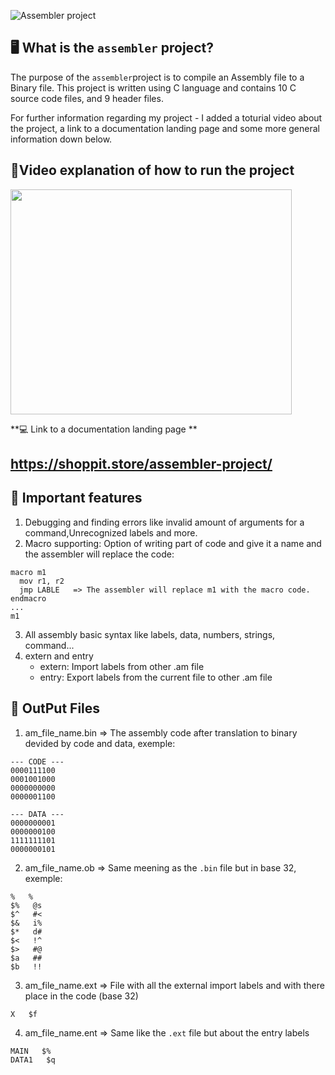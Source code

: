 ![Assembler project](https://user-images.githubusercontent.com/102487763/186521866-78914c94-1289-4dad-b196-caaa40f01815.png)


**🖥️ What is the `assembler` project?**
---

The purpose of the `assembler`project is to compile an Assembly file to a Binary file. This project is written using C language and contains 
10 C source code files, and 9 header files. 

For further information regarding my project - I added a toturial video about the project, a link to a documentation landing page and some more general information down below. 


**🔸Video explanation of how to run the project**
---
<a  href="https://www.youtube.com/watch?v=sKKPmYWuc_Y"><img src="http://easytutorials.net/wp-content/uploads/2022/01/video-tutorial-image.jpg" data-canonical-src="https://gyazo.com/eb5c5741b6a9a16c692170a41a49c858.png" width="450" height="360" /></a>        

**💻 Link to a documentation landing page **

https://shoppit.store/assembler-project/
---


**📝 Important features**
---
1. Debugging and finding errors like invalid amount of arguments for a command,Unrecognized labels and more.
2. Macro supporting: Option of writing part of code and give it a name and the assembler will replace the code:
```
macro m1
  mov r1, r2
  jmp LABLE   => The assembler will replace m1 with the macro code.
endmacro
...
m1
```
3. All assembly basic syntax like labels, data, numbers, strings, command...
4. extern and entry
    + extern: Import labels from other .am file
    + entry: Export labels from the current file to other .am file
    
**📁 OutPut Files**
---
1. am_file_name.bin => The assembly code after translation to binary devided by code and data, exemple: 
```
--- CODE ---
0000111100
0001001000
0000000000
0000001100

--- DATA ---
0000000001
0000000100
1111111101
0000000101
```
2. am_file_name.ob => Same meening as the `.bin` file but in base 32, exemple: 
```
%	%
$%   @s
$^   #<
$&   i%
$*   d#
$<   !^
$>   #@
$a   ##
$b   !!
```
3. am_file_name.ext => File with all the external import labels and with there place in the code (base 32)
```
X   $f
```
4. am_file_name.ent => Same like the `.ext` file but about the entry labels
```
MAIN   $%
DATA1   $q
```

